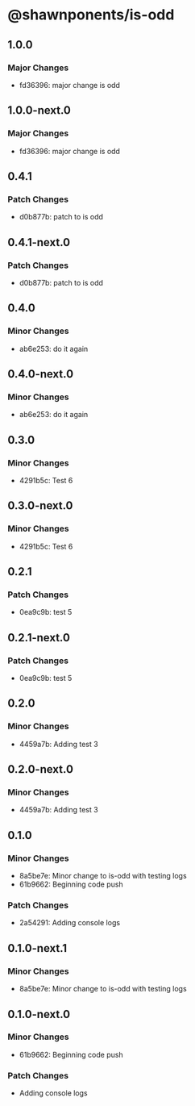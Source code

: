 # @shawnponents/is-odd

## 1.0.0

### Major Changes

- fd36396: major change is odd

## 1.0.0-next.0

### Major Changes

- fd36396: major change is odd

## 0.4.1

### Patch Changes

- d0b877b: patch to is odd

## 0.4.1-next.0

### Patch Changes

- d0b877b: patch to is odd

## 0.4.0

### Minor Changes

- ab6e253: do it again

## 0.4.0-next.0

### Minor Changes

- ab6e253: do it again

## 0.3.0

### Minor Changes

- 4291b5c: Test 6

## 0.3.0-next.0

### Minor Changes

- 4291b5c: Test 6

## 0.2.1

### Patch Changes

- 0ea9c9b: test 5

## 0.2.1-next.0

### Patch Changes

- 0ea9c9b: test 5

## 0.2.0

### Minor Changes

- 4459a7b: Adding test 3

## 0.2.0-next.0

### Minor Changes

- 4459a7b: Adding test 3

## 0.1.0

### Minor Changes

- 8a5be7e: Minor change to is-odd with testing logs
- 61b9662: Beginning code push

### Patch Changes

- 2a54291: Adding console logs

## 0.1.0-next.1

### Minor Changes

- 8a5be7e: Minor change to is-odd with testing logs

## 0.1.0-next.0

### Minor Changes

- 61b9662: Beginning code push

### Patch Changes

- Adding console logs
